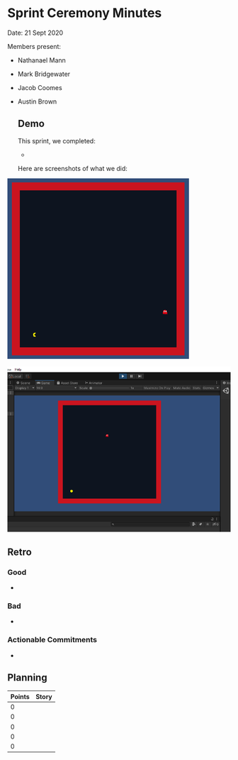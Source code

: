 # Sprint Ceremony Minutes
  
Date: 21 Sept 2020

Members present:

* Nathanael Mann
* Mark Bridgewater
* Jacob Coomes
* Austin Brown
  
  ## Demo
  
  This sprint, we completed:
  
  * 
  
  Here are screenshots of what we did:
 
![Demo Image 1](/docs/images/demo1.PNG?raw=true "Demo Image 1")

![Demo Image 2](/docs/images/demo2.PNG?raw=true "Demo Image 2")
  
  ## Retro
  
  ### Good
  
  *

  ### Bad
  
  * 
  
  ### Actionable Commitments
  
  * 
  
  ## Planning
  
  Points | Story
  -------|--------
  0      | 
  0      | 
  0      | 
  0      | 
  0      | 
